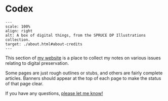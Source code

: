 # Codex

```{figure} images/spruce_dp_digibox.svg
---
scale: 100%
align: right
alt: A box of digital things, from the SPRUCE DP Illustrations collection.
target: ./about.html#about-credits
---
```

This section of [my website](https://anjackson.net/) is a place to collect my notes on various issues relating to digital preservation.

Some pages are just rough outlines or stubs, and others are fairly complete articles. Banners should appear at the top of each page to make the status of that page clear.

If you have any questions, [please let me know!](about:contact)

```{tableofcontents}
```


